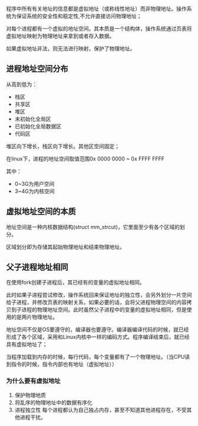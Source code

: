 程序中所有有关地址的信息都是虚拟地址（或称线性地址）而非物理地址。操作系统为保证系统的安全性和稳定性,不允许直接访问物理地址；

对每个进程都有一个虚拟的地址空间。其本质是一个结构体，操作系统通过页表将虚拟地址映射为物理地址来拿到或者存入数据。

如果虚拟地址非法，则无法进行映射，保护了物理地址。
## 进程地址空间分布
从高到低为：

- 栈区
- 共享区
- 堆区
- 未初始化全局区
- 已初始化全局数据区
- 代码区

堆区向下增长，栈区向下增长。其他区空间固定；

在linux下，进程的地址空间取值范围0x 0000 0000 ~ 0x FFFF FFFF

其中：
- 0~3G为用户空间
- 3~4G为内核空间

## 虚拟地址空间的本质

地址空间是一种内核数据结构(struct mm_strcut)，它里面至少有各个区域的划分。

区域划分即为存储其起始物理地址和结束物理地址。

## 父子进程地址相同

在使用fork创建子进程后，其已经有的变量的虚拟地址相同。

此时如果子进程尝试修改，操作系统回来保证地址的独立性，会另外划分一片空间给子进程，并修改页表的映射关系，如果必要的话，会将父进程物理空间的内容拷贝到子进程的物理地址空间。此时虽然父子进程中的变量的虚拟地址相同，但是使用的是两片物理地址。


地址空间不仅是OS要遵守的，编译器也要遵守。编译器编译代码的时候，就已经形成了各个区域，采用和Linux内核中一样的编码方式。程序编译结束后，就已经具有虚拟地址了；

当程序加载到内存的时候，每行代码，每个变量都有了一个物理地址。（当CPU读到指令的时候，指令内部也有地址（虚拟地址））

### 为什么要有虚拟地址

1. 保护物理地质
2. 将乱序的物理地址中的数据有序化
3. 进程独立性
每个进程都认为自己独占内存，甚至不知道其他进程存在，不受其他进程干扰。